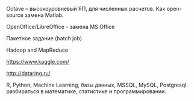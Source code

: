

Octave – высокоуровневый ЯП, для численных расчетов. Как open-source замена Matlab.

OpenOffice/LibreOffice - замена MS Office

Пакетное задание (batch job)

Hadoop and MapReduce

https://www.kaggle.com/

http://dataring.ru/

R, Python, Machine Learning, базы данных, MSSQL, MySQL, Postgresql. 
разбираться в математике, статистике и программировании.

